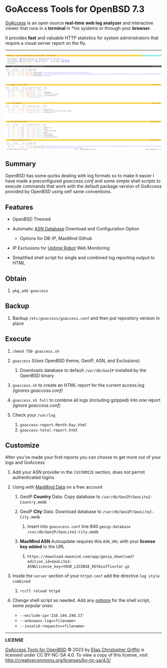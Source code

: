# GoAccess Tools for OpenBSD 7.3

[GoAccess](https://goaccess.io/) is an open source **real-time** **web log analyzer** and interactive viewer that runs in a **terminal** in *nix systems or through your **browser**.

It provides **fast** and valuable HTTP statistics for system administrators that require a visual server report on the fly.

----

![](images/GoAccessOpenBSDtheme.png)



## Summary

OpenBSD has some quirks dealing with log formats so to make it easier I have made a preconfigured *goaccess.conf* and some simple shell scripts to execute commands that work with the default package version of GoAccess provided by OpenBSD using self same conventions.



## Features

* OpenBSD Themed

* Automatic [ASN Database](https://www.arin.net/resources/guide/asn/) Download and Configuration Option

  * Options for DB-IP, MaxMind Github 

* IP Exclusions for [Uptime Robot](https://uptimerobot.com/?rid=d8e3c5122ea836) Web Monitoring 

* Simplified shell script for single and combined log reporting output to HTML

  

## Obtain

1. `pkg_add goaccess`



## Backup

1. Backup `/etc/goaccess/goaccess.conf` and then put repository version in place



## Execute

1. `chmod 750 goaccess.sh`
2. `goaccess` (Uses OpenBSD theme, GeoIP, ASN, and Exclusions)
    1. Downloads database to default `/var/db/GeoIP` installed by the OpenBSD binary

3. `goaccess.sh` to create an HTML report for the current access.log *(ignores goaccess.conf)*
4. `goaccess.sh full` to combine all logs (including gzipped) into one report *(ignore goaccess.conf)*
5. Check your `/var/log`
    1. `goaccess-report-Month-Day.html`
    2. `goaccess-total-report.html`



## Customize

After you've made your first reports you can choose to get more out of your logs and GoAccess

1. Add your ASN provider in the `CUSTOMIZE` section, does not permit authenticated logins

2. Using with [MaxMind Data](https://www.maxmind.com/en/accounts/871098/geoip/downloads) on a free account 

   1.  GeoIP **Country** Data: Copy database to `/var/db/GeoIP/GeoLite2-Country.mmdb`

   2.  GeoIP **City** Data: Download database to `/var/db/GeoIP/GeoLite2-City.mmdb`

       1.  Insert into `goasscess.conf` line 840 `geoip-database /var/db/GeoIP/GeoLite2-City.mmdb`

   3.  **MaxMind ASN** Autoupdate requires this `ASN_URL` with your **license key added** to the URL

       1.  ```
           https://download.maxmind.com/app/geoip_download?edition_id=GeoLite2-ASN&license_key=YOUR_LICENSE_KEY&suffix=tar.gz
           ```

3. Inside the `server` section of your `httpd.conf` add the directive `log style combined`

   1.  `rcctl reload httpd`

4. Change shell script as needed. Add any [options](https://goaccess.io/man#options) for the shell script, some popular ones:
   * `--exclude-ip='216.144.248.23'`
   * `--unknowns-log=<filename>`
   * `--invalid-requests=<filename>`

---



**LICENSE**

[GoAccess Tools for OpenBSD](https://bitbucket.org/quadhelion-engineering/goaccess-openbsd) © 2023 by [Elias Christopher Griffin](https://www.eliasgriffin.com) is licensed under CC BY-NC-SA 4.0. To view a copy of this license, visit http://creativecommons.org/licenses/by-nc-sa/4.0/
